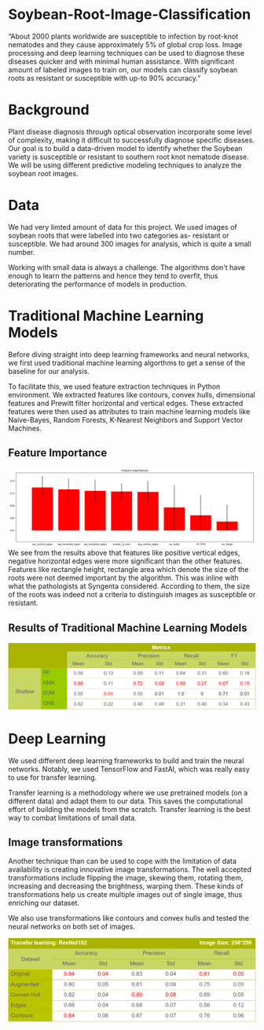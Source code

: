 # Soybean-Root-Image-Classification

“About 2000 plants worldwide are susceptible to infection by root-knot nematodes and they cause approximately 5% of global crop loss. Image processing and deep learning techniques can be used to diagnose these diseases quicker and with minimal human assistance. With significant amount of labeled images to train on, our models can classify soybean roots as resistant or susceptible with up-to 90% accuracy.”

# Background

Plant disease diagnosis through optical observation incorporate some level of complexity, making it difficult to successfully diagnose specific diseases. Our goal is to build a data-driven model to identify whether the Soybean variety is susceptible or resistant to southern root knot nematode disease. We will be using different predictive modeling techniques to analyze the soybean root images.

# Data

We had very limted amount of data for this project. We used images of soybean roots that were labelled into two categories as- resistant or susceptible. We had around 300 images for analysis, which is quite a small number. 

Working with small data is always a challenge. The algorithms don't have enough to learn the patterns and hence they tend to overfit, thus deteriorating the performance of models in production.

# Traditional Machine Learning Models

Before diving straight into deep learning frameworks and neural networks, we first used traditional machine learning algorthms to get a sense of the baseline for our analysis.

To facilitate this, we used feature extraction techniques in Python environment. We extracted features like contours, convex hulls, dimensional features and Prewitt filter horizontal and vertical edges. These extracted features were then used as attributes to train machine learning models like Naive-Bayes, Random Forests, K-Nearest Neighbors and Support Vector Machines.

## Feature Importance
<img src="FI.png?raw=true"/>
We see from the results above that features like positive vertical edges, negative horizontal edges were more significant than the other features. Features like rectangle height, rectangle area which denote the size of the roots were not deemed important by the algorithm. This was inline with what the pathologists at Syngenta considered. According to them, the size of the roots was indeed not a criteria to distinguish images as susceptible or resistant.

## Results of Traditional Machine Learning Models
<img src="T1.png?raw=true"/>

# Deep Learning

We used different deep learning frameworks to build and train the neural networks. Notably, we used TensorFlow and FastAI, which was really easy to use for transfer learning.

Transfer learning is a methodology where we use pretrained models (on a different data) and adapt them to our data. This saves the computational effort of building the models from the scratch. Transfer learning is the best way to combat limitations of small data.

## Image transformations

Another technique than can be used to cope with the limitation of data availability is creating innovative image transformations. The well accepted transformations include flipping the image, skewing them, rotating them, increasing and decreasing the brightness, warping them. These kinds of transformations help us create multiple images out of single image, thus enriching our dataset.

We also use transformations like contours and convex hulls and tested the neural networks on both set of images.

<img src="T2.png?raw=true"/>



